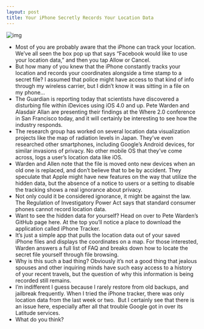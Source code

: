 ```yaml
---
layout: post
title: Your iPhone Secretly Records Your Location Data
---
```

![img](http://media.idownloadblog.com/wp-content/uploads/2011/04/iphone-tracker.png)
* Most of you are probably aware that the iPhone can track your location. We’ve all seen the box pop up that says “Facebook would like to use your location data,” and then you tap Allow or Cancel.
* But how many of you knew that the iPhone constantly tracks your location and records your coordinates alongside a time stamp to a secret file? I assumed that police might have access to that kind of info through my wireless carrier, but I didn’t know it was sitting in a file on my phone…
* The Guardian is reporting today that scientists have discovered a disturbing file within iDevices using iOS 4.0 and up. Pete Warden and Alasdair Allan are presenting their findings at the Where 2.0 conference in San Francisco today, and it will certainly be interesting to see how the industry responds.
* The research group has worked on several location data visualization projects like the map of radiation levels in Japan. They’ve even researched other smartphones, including Google’s Android devices, for similar invasions of privacy. No other mobile OS that they’ve come across, logs a user’s location data like iOS.
* Warden and Allen note that the file is moved onto new devices when an old one is replaced, and don’t believe that to be by accident. They speculate that Apple might have new features on the way that utilize the hidden data, but the absence of a notice to users or a setting to disable the tracking shows a real ignorance about privacy.
* Not only could it be considered ignorance, it might be against the law. The Regulation of Investigatory Power Act says that standard consumer phones cannot record location data.
* Want to see the hidden data for yourself? Head on over to Pete Warden’s GitHub page here. At the top you’ll notice a place to download the application called iPhone Tracker.
* It’s just a simple app that pulls the location data out of your saved iPhone files and displays the coordinates on a map. For those interested, Warden answers a full list of FAQ and breaks down how to locate the secret file yourself through file browsing.
* Why is this such a bad thing? Obviously it’s not a good thing that jealous spouses and other inquiring minds have such easy access to a history of your recent travels, but the question of why this information is being recorded still remains.
* I’m indifferent I guess because I rarely restore from old backups, and jailbreak frequently. When I tried the iPhone tracker, there was only location data from the last week or two.  But I certainly see that there is an issue here, especially after all that trouble Google got in over its Latitude services.
* What do you think?

